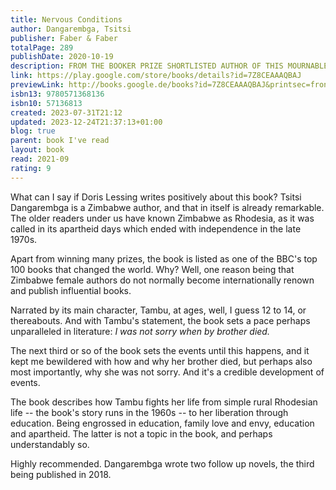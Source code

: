 ```yaml
---
title: Nervous Conditions
author: Dangarembga, Tsitsi
publisher: Faber & Faber
totalPage: 289
publishDate: 2020-10-19
description: FROM THE BOOKER PRIZE SHORTLISTED AUTHOR OF THIS MOURNABLE BODY, ONE OF THE BBC'S 100 WOMEN FOR 2020 ' UNFORGETTABLE' Alice Walker 'THIS IS THE BOOK WE'VE BEEN WAITING FOR' Doris Lessing 'A UNIQUE AND VALUABLE BOOK.' Booklist 'AN ABSORBING PAGE-TURNER' Bloomsbury Review 'A MASTERPIECE' Madeleine Thien 'ARRESTING' Kwame Anthony Appiah Two decades before Zimbabwe would win independence and ended white minority rule, thirteen-year-old Tambudzai Sigauke embarks on her education. On her shoulders rest the economic hopes of her parents, siblings, and extended family, and within her burns the desire for independence. A timeless coming-of-age tale, and a powerful exploration of cultural imperialism, Nervous Conditions charts Tambu's journey to personhood in a fledgling nation. 'With its searing observations, devastating exploration of the state of "not being", wicked humour and astonishing immersion into the mind of a young woman growing up and growing old before her time, the novel is a masterpiece.' Madelein Thien
link: https://play.google.com/store/books/details?id=7Z8CEAAAQBAJ
previewLink: http://books.google.de/books?id=7Z8CEAAAQBAJ&printsec=frontcover&dq=Tsitsi+Dangarembga,+Nervous+Conditions&hl=&as_pt=BOOKS&cd=2&source=gbs_api
isbn13: 9780571368136
isbn10: 57136813
created: 2023-07-31T21:12
updated: 2023-12-24T21:37:13+01:00
blog: true
parent: book I've read
layout: book
read: 2021-09
rating: 9
---
```


What can I say if Doris Lessing writes positively about this book?  Tsitsi Dangarembga is a Zimbabwe author, and that in itself is already remarkable.  The older readers under us have known Zimbabwe as Rhodesia, as it was called in its apartheid days which ended with independence in the late 1970s.

Apart from winning many prizes, the book is listed as one of the BBC's top 100 books that changed the world. Why? Well, one reason being that Zimbabwe female authors do not normally become internationally renown and publish influential books. 

Narrated by its main character, Tambu, at ages, well, I guess 12 to 14, or thereabouts.  And with Tambu's statement, the book sets a pace perhaps unparalleled in literature: _I was not sorry when by brother died._

The next third or so of the book sets the events until this happens, and it kept me bewildered with how and why her brother died, but perhaps also most importantly, why she was not sorry. And it's a credible development of events.  

The book describes how Tambu fights her life from simple rural Rhodesian life -- the book's story runs in the 1960s -- to her liberation through education. Being engrossed in education, family love and envy, education and apartheid. The latter is not a topic in the book, and perhaps understandably so.  

Highly recommended. Dangarembga wrote two follow up novels, the third being published in 2018.